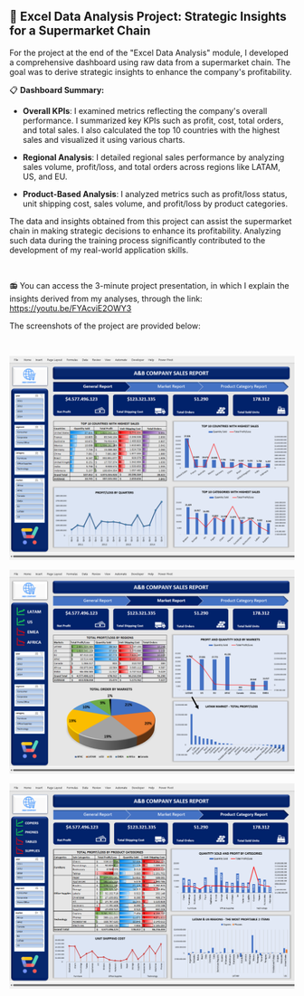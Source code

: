 ## 🚀 Excel Data Analysis Project: Strategic Insights for a Supermarket Chain

For the project at the end of the "Excel Data Analysis" module, I developed a comprehensive dashboard using raw data from a supermarket chain. The goal was to derive strategic insights to enhance the company's profitability.

📋 **Dashboard Summary:**

- **Overall KPIs**: I examined metrics reflecting the company's overall performance. I summarized key KPIs such as profit, cost, total orders, and total sales. I also calculated the top 10 countries with the highest sales and visualized it using various charts.

- **Regional Analysis**: I detailed regional sales performance by analyzing sales volume, profit/loss, and total orders across regions like LATAM, US, and EU.

- **Product-Based Analysis**: I analyzed metrics such as profit/loss status, unit shipping cost, sales volume, and profit/loss by product categories.

The data and insights obtained from this project can assist the supermarket chain in making strategic decisions to enhance its profitability. Analyzing such data during the training process significantly contributed to the development of my real-world application skills.

<br>

📻 You can access the 3-minute project presentation, in which I explain the insights derived from my analyses, through the link:
https://youtu.be/FYAcviE2OWY3

The screenshots of the project are provided below:

<br>

![alt text](https://github.com/hilalguleryuz/excel_data_analysis_supermarket_project/blob/main/Screenshots/SS_1.png)

![alt text](https://github.com/hilalguleryuz/excel_data_analysis_supermarket_project/blob/main/Screenshots/SS_2.png)

![alt text](https://github.com/hilalguleryuz/excel_data_analysis_supermarket_project/blob/main/Screenshots/SS_3.png)
